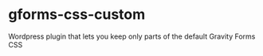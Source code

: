 # gforms-css-custom
Wordpress plugin that lets you keep only parts of the default Gravity Forms CSS

